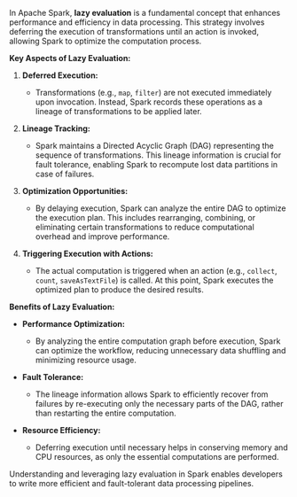 In Apache Spark, **lazy evaluation** is a fundamental concept that enhances performance and efficiency in data processing. This strategy involves deferring the execution of transformations until an action is invoked, allowing Spark to optimize the computation process.

**Key Aspects of Lazy Evaluation:**

1. **Deferred Execution:**
   - Transformations (e.g., `map`, `filter`) are not executed immediately upon invocation. Instead, Spark records these operations as a lineage of transformations to be applied later. 

2. **Lineage Tracking:**
   - Spark maintains a Directed Acyclic Graph (DAG) representing the sequence of transformations. This lineage information is crucial for fault tolerance, enabling Spark to recompute lost data partitions in case of failures. 

3. **Optimization Opportunities:**
   - By delaying execution, Spark can analyze the entire DAG to optimize the execution plan. This includes rearranging, combining, or eliminating certain transformations to reduce computational overhead and improve performance. 

4. **Triggering Execution with Actions:**
   - The actual computation is triggered when an action (e.g., `collect`, `count`, `saveAsTextFile`) is called. At this point, Spark executes the optimized plan to produce the desired results. 

**Benefits of Lazy Evaluation:**

- **Performance Optimization:**
  - By analyzing the entire computation graph before execution, Spark can optimize the workflow, reducing unnecessary data shuffling and minimizing resource usage. 

- **Fault Tolerance:**
  - The lineage information allows Spark to efficiently recover from failures by re-executing only the necessary parts of the DAG, rather than restarting the entire computation. 

- **Resource Efficiency:**
  - Deferring execution until necessary helps in conserving memory and CPU resources, as only the essential computations are performed. 

Understanding and leveraging lazy evaluation in Spark enables developers to write more efficient and fault-tolerant data processing pipelines. 